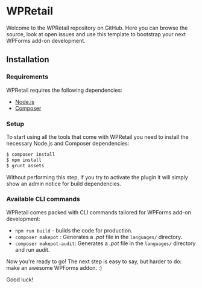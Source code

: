 # WPRetail

Welcome to the WPRetail repository on GitHub. Here you can browse the source, look at open issues and use this template to bootstrap your next WPForms add-on development.

## Installation

### Requirements

WPRetail requires the following dependencies:

-   [Node.js](https://nodejs.org/)
-   [Composer](https://getcomposer.org/)


### Setup

To start using all the tools that come with WPRetail you need to install the necessary Node.js and Composer dependencies:

```sh
$ composer install
$ npm install
$ grunt assets
```

Without performing this step, if you try to activate the plugin it will simply show an admin notice for build dependencies.

### Available CLI commands

WPRetail comes packed with CLI commands tailored for WPForms add-on development:

-   `npm run build` - builds the code for production.
-   `composer makepot` : Generates a *.pot* file in the `languages/` directory.
-   `composer makepot-audit`: Generates a *.pot* file in the `languages/` directory and run audit.

Now you're ready to go! The next step is easy to say, but harder to do: make an awesome WPForms addon. :)

Good luck!
